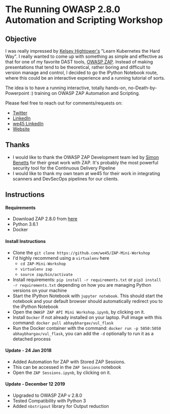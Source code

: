 # The Running OWASP 2.8.0 Automation and Scripting Workshop

## Objective
I was really impressed by [Kelsey Hightower's](https://twitter.com/kelseyhightower)	"Learn Kubernetes the Hard Way". I really wanted to come up with something as simple and effective as that for one of my favorite DAST tools, [OWASP ZAP](https://github.com/zaproxy/zaproxy). Instead of making presentations that tend to be theoretical, rather boring and difficult to version manage and control, I decided to go the IPython Notebook route, where this could be an interactive experience and a running tutorial of sorts. 

The idea is to have a running interactive, totally hands-on, no-Death-by-Powerpoint :) training on OWASP ZAP Automation and Scripting.

Please feel free to reach out for comments/requests on: 

- [Twitter](https://twitter.com/abhaybhargav)
- [LinkedIn](https://www.linkedin.com/in/abhaybhargav)
- [we45 LinkedIn](https://www.linkedin.com/company/1155059/)
- [Website](https://www.we45.com)

## Thanks
- I would like to thank the OWASP ZAP Development team led by [Simon Benetts](https://twitter.com/psiinon) for their great work with ZAP. It's probably the most powerful security tool for the Continuous Delivery Pipeline
- I would like to thank my own team at we45 for their work in integrating scanners and DevSecOps pipelines for our clients. 

## Instructions

#### Requirements
* Download ZAP 2.8.0 from [here](https://github.com/zaproxy/zaproxy/wiki/Downloads)
* Python 3.6.1
* Docker

#### Install Instructions
* Clone the `git clone https://github.com/we45/ZAP-Mini-Workshop`
* I'd highly recommend using a `virtualenv` here
	* `cd ZAP-Mini-Workshop`
	* `virtualenv zap`
	* `source zap/bin/activate`
* Install requirements: `pip install -r requirements.txt` or `pip3 install -r requirements.txt` depending on how you are managing Python versions on your machine
* Start the IPython Notebook with `jupyter notebook`. This should start the notebook and your default browser should automatically redirect you to the iPython Notebook
* Open the `OWASP ZAP API Mini Workshop.ipynb`, by clicking on it.
* Install `Docker` if not already installed on your laptop. Pull image with this command: `docker pull abhaybhargav/vul_flask`
* Run the Docker container with the command: `docker run -p 5050:5050 abhaybhargav/vul_flask`, you can add the `-d` optionally to run it as a detached process

#### Update - 24 Jan 2018
* Added Automation for ZAP with Stored ZAP Sessions. 
* This can be accessed in the `ZAP Sessions` notebook
* Open the `ZAP Sessions.ipynb`, by clicking on it.

#### Update - December 12 2019
* Upgraded to OWASP ZAP v 2.8.0
* Tested Compatibility with Python 3
* Added `nbstripout` library for Output reduction